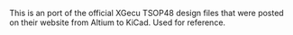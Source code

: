 This is an port of the official XGecu TSOP48 design files that were posted on their website from Altium to KiCad. Used for reference.
